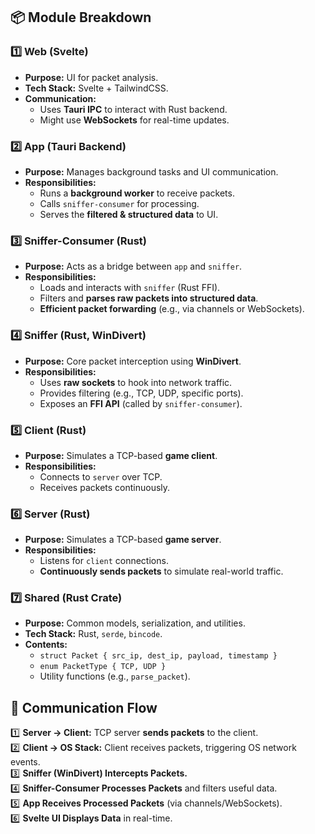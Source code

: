 
## **📦 Module Breakdown**

### **1️⃣ Web (Svelte)**
- **Purpose:** UI for packet analysis.
- **Tech Stack:** Svelte + TailwindCSS.
- **Communication:**
  - Uses **Tauri IPC** to interact with Rust backend.
  - Might use **WebSockets** for real-time updates.

### **2️⃣ App (Tauri Backend)**
- **Purpose:** Manages background tasks and UI communication.
- **Responsibilities:**
  - Runs a **background worker** to receive packets.
  - Calls `sniffer-consumer` for processing.
  - Serves the **filtered & structured data** to UI.

### **3️⃣ Sniffer-Consumer (Rust)**
- **Purpose:** Acts as a bridge between `app` and `sniffer`.
- **Responsibilities:**
  - Loads and interacts with `sniffer` (Rust FFI).
  - Filters and **parses raw packets into structured data**.
  - **Efficient packet forwarding** (e.g., via channels or WebSockets).

### **4️⃣ Sniffer (Rust, WinDivert)**
- **Purpose:** Core packet interception using **WinDivert**.
- **Responsibilities:**
  - Uses **raw sockets** to hook into network traffic.
  - Provides filtering (e.g., TCP, UDP, specific ports).
  - Exposes an **FFI API** (called by `sniffer-consumer`).

### **5️⃣ Client (Rust)**
- **Purpose:** Simulates a TCP-based **game client**.
- **Responsibilities:**
  - Connects to `server` over TCP.
  - Receives packets continuously.

### **6️⃣ Server (Rust)**
- **Purpose:** Simulates a TCP-based **game server**.
- **Responsibilities:**
  - Listens for `client` connections.
  - **Continuously sends packets** to simulate real-world traffic.

### **7️⃣ Shared (Rust Crate)**
- **Purpose:** Common models, serialization, and utilities.
- **Tech Stack:** Rust, `serde`, `bincode`.
- **Contents:**
  - `struct Packet { src_ip, dest_ip, payload, timestamp }`
  - `enum PacketType { TCP, UDP }`
  - Utility functions (e.g., `parse_packet`).

## **🔄 Communication Flow**
1️⃣ **Server → Client:** TCP server **sends packets** to the client.  
2️⃣ **Client → OS Stack:** Client receives packets, triggering OS network events.  
3️⃣ **Sniffer (WinDivert) Intercepts Packets.**  
4️⃣ **Sniffer-Consumer Processes Packets** and filters useful data.  
5️⃣ **App Receives Processed Packets** (via channels/WebSockets).  
6️⃣ **Svelte UI Displays Data** in real-time.  

